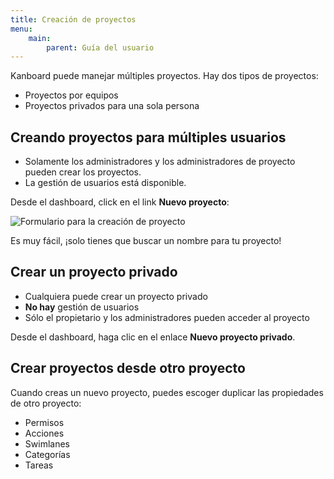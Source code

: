 ```yaml
---
title: Creación de proyectos
menu:
    main:
        parent: Guía del usuario
---
```


Kanboard puede manejar múltiples proyectos. Hay dos tipos de proyectos:

- Proyectos por equipos
- Proyectos privados para una sola persona

Creando proyectos para múltiples usuarios
------------------------------------------

- Solamente los administradores y los administradores de proyecto pueden crear los proyectos.
- La gestión de usuarios está disponible.

Desde el dashboard, click en el link **Nuevo proyecto**:

![Formulario para la creación de proyecto](/images/v1/new-project.png)

Es muy fácil, ¡solo tienes que buscar un nombre para tu proyecto!

Crear un proyecto privado
--------------------------

- Cualquiera puede crear un proyecto privado
- **No hay** gestión de usuarios
- Sólo el propietario y los administradores pueden acceder al proyecto

Desde el dashboard, haga clic en el enlace **Nuevo proyecto privado**.


Crear proyectos desde otro proyecto
--------------------------------------

Cuando creas un nuevo proyecto, puedes escoger duplicar las propiedades de otro proyecto:

- Permisos
- Acciones
- Swimlanes
- Categorías
- Tareas
